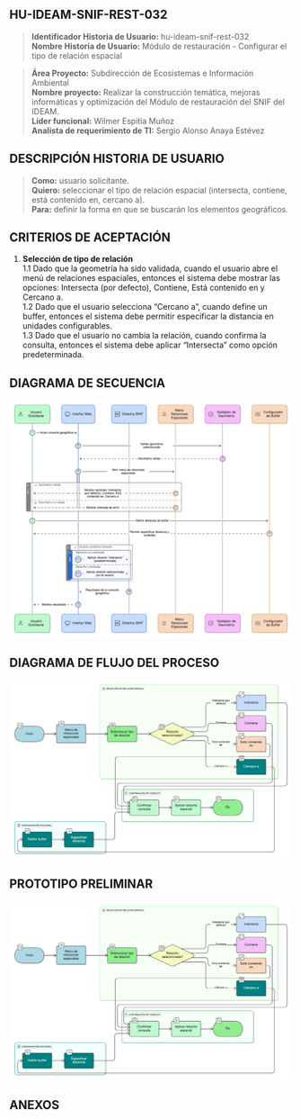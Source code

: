 ## HU-IDEAM-SNIF-REST-032

> **Identificador Historia de Usuario:** hu-ideam-snif-rest-032 \
> **Nombre Historia de Usuario:** Módulo de restauración - Configurar el tipo de relación espacial

> **Área Proyecto:** Subdirección de Ecosistemas e Información Ambiental \
> **Nombre proyecto:** Realizar la construcción temática, mejoras informáticas y optimización del Módulo de restauración del SNIF del IDEAM. \
> **Líder funcional:** Wilmer Espitia Muñoz\
> **Analista de requerimiento de TI:** Sergio Alonso Anaya Estévez

## DESCRIPCIÓN HISTORIA DE USUARIO

> **Como:** usuario solicitante. \
> **Quiero:** seleccionar el tipo de relación espacial (intersecta, contiene, está contenido en, cercano a). \
> **Para:** definir la forma en que se buscarán los elementos geográficos.

## CRITERIOS DE ACEPTACIÓN

1. **Selección de tipo de relación**  
    1.1 Dado que la geometría ha sido validada, cuando el usuario abre el menú de relaciones espaciales, entonces el sistema debe mostrar las opciones: Intersecta (por defecto), Contiene, Está contenido en y Cercano a. \
    1.2 Dado que el usuario selecciona “Cercano a”, cuando define un buffer, entonces el sistema debe permitir especificar la distancia en unidades configurables. \
    1.3 Dado que el usuario no cambia la relación, cuando confirma la consulta, entonces el sistema debe aplicar “Intersecta” como opción predeterminada.

   
## DIAGRAMA DE SECUENCIA

![IMAGEN DIAGRAMA DE SECUENCIA](assets/secuencia-hu-ideam-snif-rest-032.png)

## DIAGRAMA DE FLUJO DEL PROCESO

![IMAGEN DIAGRAMA DE FLUJO DEL PROCESO](assets/actividades-hu-ideam-snif-rest-032.png)

## PROTOTIPO PRELIMINAR

![PROTOTIPO PRELIMINAR](assets/wireframe-hu-ideam-snif-rest-032.png)

## ANEXOS
